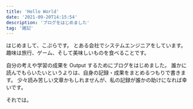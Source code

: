 ```yaml
---
title: 'Hello World'
date: '2021-09-20T14:15:54'
description: 'ブログをはじめました'
tag: '雑記'
---
```


はじめまして、こぷらです。
とある会社でシステムエンジニアをしています。
趣味は旅行、ゲーム、そして美味しいものを食べることです。

自分の考えや学習の成果を Output するためにブログをはじめました。
誰かに読んでもらいたいというよりは、自身の記録・成果をまとめるつもりで書きます。
少々読み苦しい文章かもしれませんが、私の記録が誰かの助けになれば幸いです。

それでは。
